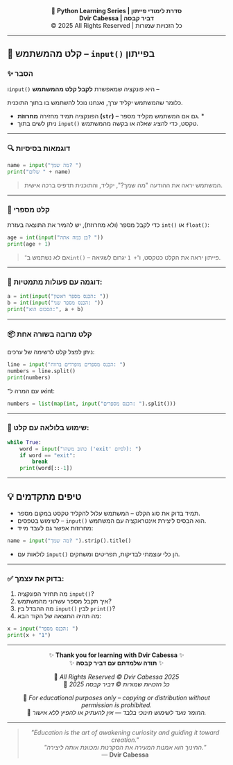 <!-- DC_HEADER_START -->
<div align="center">

🐍 **Python Learning Series | סדרת לימודי פייתון**  
**Dvir Cabessa | דביר קבסה**  
© 2025 All Rights Reserved | כל הזכויות שמורות

</div>

---
<!-- DC_HEADER_END -->

## 📘 קלט מהמשתמש – `input()` בפייתון

### ✨ הסבר

ו`input()` היא פונקציה שמאפשרת **לקבל קלט מהמשתמש** – 

כלומר שהמשתמש יקליד ערך, ואנחנו נוכל להשתמש בו בתוך התוכנית.


* הפונקציה תמיד מחזירה **מחרוזת (`str`)** – גם אם המשתמש מקליד מספר.
  *
* ניתן לשים בתוך `input()` טקסט, כדי להציג שאלה או בקשה מהמשתמש.

---

### 🔍 דוגמאות בסיסיות

```python
name = input("מה שמך? ")
print("שלום " + name)
```

> המשתמש יראה את ההודעה "מה שמך?", יקליד, והתוכנית תדפיס ברכה אישית.

---

### 🔢 קלט מספרי

כדי לקבל מספר (ולא מחרוזת), יש להמיר את התוצאה בעזרת `int()` או `float()`:

```python
age = int(input("בן כמה אתה? "))
print(age + 1)
```

> אם לא נשתמש ב־`int()` – פייתון יראה את הקלט כטקסט, ו־`+ 1` יגרום לשגיאה.

---

### 🧠 דוגמה עם פעולות מתמטיות:

```python
a = int(input("הכנס מספר ראשון: "))
b = int(input("הכנס מספר שני: "))
print("הסכום הוא:", a + b)
```

---

### 📦 קלט מרובה בשורה אחת

ניתן לפצל קלט לרשימה של ערכים:

```python
line = input("הכנס מספרים מופרדים ברווח: ")
numbers = line.split()
print(numbers)
```

או עם המרה ל־int:

```python
numbers = list(map(int, input("הכנס מספרים: ").split()))
```

---

### 🔄 שימוש בלולאה עם קלט:

```python
while True:
    word = input("כתוב משהו ('exit' לסיום): ")
    if word == "exit":
        break
    print(word[::-1])
```

---

## 💡 טיפים מתקדמים

* תמיד בדוק את סוג הקלט – המשתמש עלול להקליד טקסט במקום מספר.
* לשימוש בטפסים – `input()` הוא הבסיס ליצירת אינטראקציה עם המשתמש.
* מחרוזות אפשר גם לעבד מייד:

```python
name = input("מה שמך? ").strip().title()
```

* לולאות עם `input()` הן כלי עוצמתי לבדיקות, תפריטים ומשחקים.

---

### ✅ בדוק את עצמך:

1. מה תחזיר הפונקציה `input()`?
2. איך תקבל מספר עשרוני מהמשתמש?
3. מה ההבדל בין `input()` לבין `print()`?
4. מה תהיה התוצאה של הקוד הבא:

```python
x = input("הכנס מספר: ")
print(x + "1")
```

<!-- DC_FOOTER_START -->
---

<div align="center">

✨ **Thank you for learning with Dvir Cabessa** ✨  
✨ **תודה שלמדתם עם דביר קבסה** ✨  

📘 *All Rights Reserved © Dvir Cabessa 2025*  
📘 *כל הזכויות שמורות © דביר קבסה 2025*  

🔗 *For educational purposes only – copying or distribution without permission is prohibited.*  
🔗 *החומר נועד לשימוש חינוכי בלבד — אין להעתיק או להפיץ ללא אישור.*

---

> _"Education is the art of awakening curiosity and guiding it toward creation."_  
> _"החינוך הוא אמנות המעירה את הסקרנות ומכוונת אותה ליצירה."_  
> — **Dvir Cabessa**

</div>
<!-- DC_FOOTER_END -->

